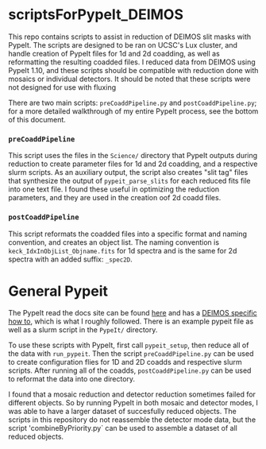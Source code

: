 # scriptsForPypeIt_DEIMOS
This repo contains scripts to assist in reduction of DEIMOS slit masks with PypeIt. The scripts are designed to be ran on UCSC's Lux cluster, and handle creation of PypeIt files for 1d and 2d coadding, as well as reformatting the resulting coadded files. I reduced data from DEIMOS using PypeIt 1.10, and these scripts should be compatible with reduction done with mosaics or individual detectors. It should be noted that these scripts were not designed for use with fluxing 

There are two main scripts: `preCoaddPipeline.py` and `postCoaddPipeline.py`; for a more detailed walkthrough of my entire PypeIt process, see the bottom of this document. 

### `preCoaddPipeline`
This script uses the files in the `Science/` directory that PypeIt outputs during reduction to create parameter files for 1d and 2d coadding, and a respective slurm scripts. As an auxiliary output, the script also creates "slit tag" files that synthesize the output of `pypeit_parse_slits` for each reduced fits file into one text file. I found these useful in optimizing the reduction parameters, and they are used in the creation oof 2d coadd files. 

### `postCoaddPipeline`
This script reformats the coadded files into a specific format and naming convention, and creates an object list. The naming convention is `keck_IdxInObjList_Objname.fits` for 1d spectra and is the same for 2d spectra with an added suffix: `_spec2D`. 

# General Pypeit
The PypeIt read the docs site can be found [here](https://pypeit.readthedocs.io) and has a [DEIMOS specific how to](https://pypeit.readthedocs.io/en/release/tutorials/deimos_howto.html), which is what I roughly followed. There is an example pypeit file as well as a slurm script in the `PypeIt/` directory. 

To use these scripts with PypeIt, first call `pypeit_setup`, then reduce all of the data with `run_pypeit`. Then the script `preCoaddPipeline.py` can be used to create configuration flies for 1D and 2D coadds and respective slurm scripts. After running all of the coadds, `postCoaddPipeline.py` can be used to reformat the data into one directory. 

I found that a mosaic reduction and detector reduction sometimes failed for different objects. So by running PypeIt in both mosaic and detector modes, I was able to have a larger dataset of succesfully reduced objects. The scripts in this repository do not reassemble the detector mode data, but the script 'combineByPriority.py` can be used to assemble a dataset of all reduced objects. 

